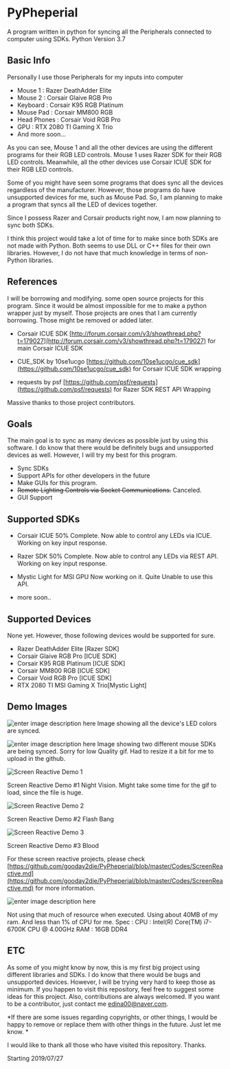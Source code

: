 



# PyPheperial
A program written in python for syncing all the Peripherals connected to computer using SDKs.
Python Version 3.7

## Basic Info 

Personally I use those Peripherals for my inputs into computer

 - Mouse 1 : Razer  DeathAdder Elite
 - Mouse 2 : Corsair Glaive RGB Pro
 - Keyboard : Corsair K95 RGB Platinum
 - Mouse Pad : Corsair MM800 RGB
 - Head Phones : Corsair Void RGB Pro
 - GPU : RTX 2080 TI Gaming X Trio
 - And more soon...

As you can see, Mouse 1 and all the other devices are using the different programs for their RGB LED controls. Mouse 1 uses Razer SDK for their RGB LED controls. Meanwhile, all the other devices use Corsair ICUE SDK  for their RGB LED controls. 

Some of you might have seen some programs that does sync all the devices regardless of the manufacturer. However, those programs do have unsupported devices for me, such as Mouse Pad.
So, I am planning to make a program that syncs all the LED of devices together.

Since I possess Razer and Corsair products right now, I am now planning to sync both SDKs.

I think this project would take a lot of time for to make since both SDKs are not made with Python.
Both seems to use DLL or C++ files for their own libraries. However, I do not have that much knowledge in terms of non-Python libraries.  


## References

I will be borrowing and modifying. some open source projects for this program. Since it would be almost impossible for me to make a python wrapper just by myself. Those projects are ones that I am currently borrowing. Those might be removed or added later.

- Corsair ICUE SDK
[http://forum.corsair.com/v3/showthread.php?t=179027](http://forum.corsair.com/v3/showthread.php?t=179027)
for main Corsair ICUE SDK

 - CUE_SDK by 10se1ucgo
 [https://github.com/10se1ucgo/cue_sdk](https://github.com/10se1ucgo/cue_sdk)
 for Corsair ICUE SDK wrapping

- requests by psf
[https://github.com/psf/requests](https://github.com/psf/requests)
for Razer SDK REST API Wrapping

Massive thanks to those project contributors.
 
 ## Goals
 The main goal is to sync as many devices as possible just by using this software. I do know that there would be definitely bugs and unsupported devices as well. However, I will try my best for this program.

 - Sync SDKs
 - Support APIs for other developers in the future
 - Make GUIs for this program.
 - ~~Remote Lighting Controls via Socket Communications.~~ Canceled.
 - GUI Support

## Supported SDKs

 - Corsair ICUE 
 50% Complete.
 Now able to control any LEDs via ICUE.
 Working on key input response.


 - Razer SDK
 50% Complete.
 Now able to control any LEDs via REST API.
 Working on key input response.

- Mystic Light for MSI GPU
Now working on  it. Quite Unable to use this API.

- more soon..

## Supported Devices
None yet. However, those following devices would be supported for sure.
 - Razer  DeathAdder Elite [Razer SDK]
 - Corsair Glaive RGB Pro [ICUE SDK]
 - Corsair K95 RGB Platinum [ICUE SDK]
 - Corsair MM800 RGB [ICUE SDK]
 - Corsair Void RGB Pro [ICUE SDK]
 - RTX 2080 TI MSI  Gaming X Trio[Mystic Light]


## Demo Images
![enter image description here](https://github.com/gooday2die/PyPheperial/blob/master/Pics/video_0%20%281%29.gif?raw=true)
Image showing all the device's LED colors are synced.

![enter image description here](https://github.com/gooday2die/PyPheperial/blob/master/Pics/video_1%20%281%29.gif?raw=true)
Image showing two different mouse SDKs are being synced. 
Sorry for low Quality gif. Had to resize it a bit for me to upload in the github.

![Screen Reactive Demo 1](https://github.com/gooday2die/PyPheperial/blob/master/Pics/demo1.gif?raw=true)

Screen Reactive Demo #1 Night Vision. 
Might take some time for the gif to load, since the file is huge. 

![Screen Reactive Demo 2](https://github.com/gooday2die/PyPheperial/blob/master/Pics/demo2.gif?raw=true)

Screen Reactive Demo #2 Flash Bang

![Screen Reactive Demo 3](https://github.com/gooday2die/PyPheperial/raw/master/Pics/demo3.gif?raw=true)

Screen Reactive Demo #3 Blood 

For these screen reactive projects, please check [https://github.com/gooday2die/PyPheperial/blob/master/Codes/ScreenReactive.md](https://github.com/gooday2die/PyPheperial/blob/master/Codes/ScreenReactive.md) for more information.


![enter image description here](https://github.com/gooday2die/PyPheperial/blob/master/Pics/process.png?raw=true)

Not using that much of resource when executed. Using about 40MB of my ram. And less than 1% of CPU for me.
Spec :
CPU : Intel(R) Core(TM) i7-6700K CPU @ 4.00GHz
RAM : 16GB DDR4


## ETC
As some of you might know by now, this is my first big project using different libraries and SDKs. 
I do know that there would be bugs and unsupported devices. However, I will be trying very hard to keep those as minimum. If you happen to visit this repository, feel free to suggest some ideas for this project. Also, contributions are always welcomed. If you want to be a contributor, just contact me  edina00@naver.com. 

*If there are some issues regarding copyrights, or other things, I would be happy to remove or replace them with other things in the future. Just let me know. *

I would like to thank all those who have visited this repository. Thanks.

Starting 2019/07/27


